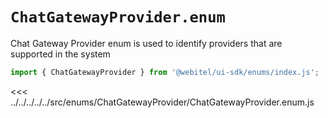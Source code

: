 # `ChatGatewayProvider.enum`

Chat Gateway Provider enum is used to identify providers that are supported in the system

```js
import { ChatGatewayProvider } from '@webitel/ui-sdk/enums/index.js';
```

<<< ../../../../../src/enums/ChatGatewayProvider/ChatGatewayProvider.enum.js
